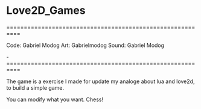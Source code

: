 # Love2D_Games
==========================================================

Code: Gabriel Modog
Art: Gabrielmodog
Sound: Gabriel Modog

-==========================================================

The game is a exercise I made for update my analoge about
lua and love2d, to build a simple game.

You can modify what you want. Chess!
